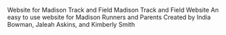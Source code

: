 Website for Madison Track and Field
Madison Track and Field Website
An easy to use website for Madison Runners and Parents
Created by India Bowman, Jaleah Askins, and Kimberly Smith

